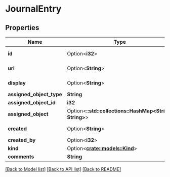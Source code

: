 # JournalEntry

## Properties

Name | Type | Description | Notes
------------ | ------------- | ------------- | -------------
**id** | Option<**i32**> |  | [optional][readonly]
**url** | Option<**String**> |  | [optional][readonly]
**display** | Option<**String**> |  | [optional][readonly]
**assigned_object_type** | **String** |  | 
**assigned_object_id** | **i32** |  | 
**assigned_object** | Option<**::std::collections::HashMap<String, String>**> |  | [optional][readonly]
**created** | Option<**String**> |  | [optional][readonly]
**created_by** | Option<**i32**> |  | [optional]
**kind** | Option<[**crate::models::Kind**](Kind.md)> |  | [optional]
**comments** | **String** |  | 

[[Back to Model list]](../README.md#documentation-for-models) [[Back to API list]](../README.md#documentation-for-api-endpoints) [[Back to README]](../README.md)


